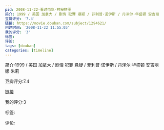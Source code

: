 ```yaml
---
pid: 2008-11-22-看过电影-神秘拼图
简介: 1999 / 美国 加拿大 / 剧情 犯罪 悬疑 / 菲利普·诺伊斯 / 丹泽尔·华盛顿 安吉丽娜·朱莉
豆瓣评分: '7.4'
链接: https://movie.douban.com/subject/1294621/
创建时间: '2008-11-22 11:55:05'
我的评分: '3'
标签:
评论:
tags: [douban]
categories: [timeline]
---
```

简介:1999 / 美国 加拿大 / 剧情 犯罪 悬疑 / 菲利普·诺伊斯 / 丹泽尔·华盛顿 安吉丽娜·朱莉

豆瓣评分:7.4

[链接](https://movie.douban.com/subject/1294621/)

我的评分:3

标签:

评论:

